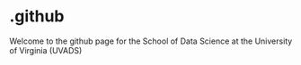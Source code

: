 # .github
Welcome to the github page for the School of Data Science at the University of Virginia (UVADS)
